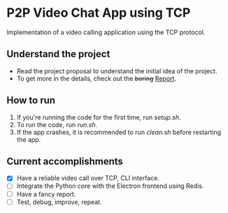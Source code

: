 # P2P Video Chat App using TCP
Implementation of a video calling application using the TCP protocol. 


## Understand the project
- Read the project proposal to understand the initial idea of the project.
- To get more in the details, check out the ~~boring~~ [Report](https://github.com/ParthKalkar/video-chatting-app-TCP/blob/main/Report.pdf).

## How to run
1. If you're running the code for the first time, run *setup.sh*.
2. To run the code, run *run.sh*.
3. If the app crashes, it is recommended to run *clean.sh* before restarting the app.

## Current accomplishments
- [x] Have a reliable video call over TCP, CLI interface.
- [ ] Integrate the Python core with the Electron frontend using Redis.
- [ ] Have a fancy report.
- [ ] Test, debug, improve, repeat.
